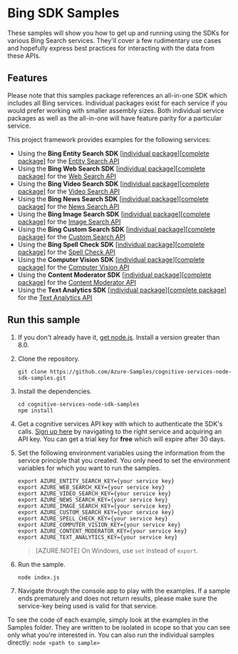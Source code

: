  # Bing SDK Samples

These samples will show you how to get up and running using the SDKs for various Bing Search services. They'll cover a few rudimentary use cases and hopefully express best practices for interacting with the data from these APIs.

## Features

Please note that this samples package references an all-in-one SDK which includes all Bing services. Individual packages exist for each service if you would prefer working with smaller assembly sizes. Both individual service packages as well as the all-in-one will have feature parity for a particular service.

This project framework provides examples for the following services:

* Using the **Bing Entity Search SDK** \[[individual package](https://www.npmjs.com/package/azure-cognitiveservices-entitysearch)\]\[[complete package](https://www.npmjs.com/package/azure-cognitiveservices-search)\] for the [Entity Search API](https://azure.microsoft.com/en-us/services/cognitive-services/bing-entity-search-api/)
* Using the **Bing Web Search SDK** \[[individual package](https://www.npmjs.com/package/azure-cognitiveservices-websearch)\]\[[complete package](https://www.npmjs.com/package/azure-cognitiveservices-search)\] for the [Web Search API](https://azure.microsoft.com/en-us/services/cognitive-services/bing-web-search-api/)
* Using the **Bing Video Search SDK** \[[individual package](https://www.npmjs.com/package/azure-cognitiveservices-videosearch)\]\[[complete package](https://www.npmjs.com/package/azure-cognitiveservices-search)\] for the [Video Search API](https://azure.microsoft.com/en-us/services/cognitive-services/bing-video-search-api/)
* Using the **Bing News Search SDK** \[[individual package](https://www.npmjs.com/package/azure-cognitiveservices-newssearch)\]\[[complete package](https://www.npmjs.com/package/azure-cognitiveservices-search)\] for the [News Search API](https://azure.microsoft.com/en-us/services/cognitive-services/bing-news-search-api/)
* Using the **Bing Image Search SDK** \[[individual package](https://www.npmjs.com/package/azure-cognitiveservices-imagesearch)\]\[[complete package](https://www.npmjs.com/package/azure-cognitiveservices-search)\] for the [Image Search API](https://azure.microsoft.com/en-us/services/cognitive-services/bing-image-search-api/)
* Using the **Bing Custom Search SDK** \[[individual package](https://www.npmjs.com/package/azure-cognitiveservices-customsearch)\]\[[complete package](https://www.npmjs.com/package/azure-cognitiveservices-search)\] for the [Custom Search API](https://azure.microsoft.com/en-us/services/cognitive-services/bing-custom-search/)
* Using the **Bing Spell Check SDK** \[[individual package](https://www.npmjs.com/package/azure-cognitiveservices-spellcheck)\]\[[complete package](https://www.npmjs.com/package/azure-cognitiveservices-language)\] for the [Spell Check API](https://azure.microsoft.com/en-us/services/cognitive-services/spell-check/)
* Using the **Computer Vision SDK** \[[individual package](https://www.npmjs.com/package/azure-cognitiveservices-computervision)\]\[[complete package](https://www.npmjs.com/package/azure-cognitiveservices-vision)\] for the [Computer Vision API](https://azure.microsoft.com/en-us/services/cognitive-services/computer-vision/)
* Using the **Content Moderator SDK** \[[individual package](https://www.npmjs.com/package/azure-cognitiveservices-contentmoderator)\]\[[complete package](https://www.npmjs.com/package/azure-cognitiveservices-vision)\] for the [Content Moderator API](https://azure.microsoft.com/en-us/services/cognitive-services/content-moderator/)
* Using the **Text Analytics SDK** \[[individual package](https://www.npmjs.com/package/azure-cognitiveservices-textanalytics)\]\[[complete package](https://www.npmjs.com/package/azure-cognitiveservices-language)\] for the [Text Analytics API](https://azure.microsoft.com/en-us/services/cognitive-services/text-analytics/)


## Run this sample


1. If you don't already have it, [get node.js](https://nodejs.org). Install a version greater than 8.0.

1. Clone the repository.

    ```
    git clone https://github.com/Azure-Samples/cognitive-services-node-sdk-samples.git
    ```

1. Install the dependencies.

    ```
    cd cognitive-services-node-sdk-samples
    npm install
    ```

1. Get a cognitive services API key with which to authenticate the SDK's calls. [Sign up here](https://azure.microsoft.com/en-us/services/cognitive-services/directory/) by navigating to the right service and acquiring an API key. You can get a trial key for **free** which will expire after 30 days.

1. Set the following environment variables using the information from the service principle that you created. You only need to set the environment variables for which you want to run the samples.

    ```
    export AZURE_ENTITY_SEARCH_KEY={your service key}
    export AZURE_WEB_SEARCH_KEY={your service key}
    export AZURE_VIDEO_SEARCH_KEY={your service key}
    export AZURE_NEWS_SEARCH_KEY={your service key}
    export AZURE_IMAGE_SEARCH_KEY={your service key}
    export AZURE_CUSTOM_SEARCH_KEY={your service key}
    export AZURE_SPELL_CHECK_KEY={your service key}
    export AZURE_COMPUTER_VISION_KEY={your service key}
    export AZURE_CONTENT_MODERATOR_KEY={your service key}
    export AZURE_TEXT_ANALYTICS_KEY={your service key}
    ```

    > [AZURE.NOTE] On Windows, use `set` instead of `export`.

1. Run the sample.

    ```
    node index.js
    ```

1. Navigate through the console app to play with the examples. If a sample ends prematurely and does not return results, please make sure the service-key being used is valid for that service.

To see the code of each example, simply look at the examples in the Samples folder. They are written to be isolated in scope so that you can see only what you're interested in. You can also run the individual samples directly: 
    ```
    node <path to sample>
    ```
